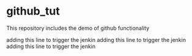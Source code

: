 # github_tut
This repository includes the demo of github functionality

adding this line to trigger the jenkin
adding this line to trigger the jenkin
adding this line to trigger the jenkin